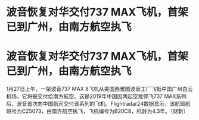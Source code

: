 # 波音恢复对华交付737 MAX飞机，首架已到广州，由南方航空执飞

# 波音恢复对华交付737 MAX飞机，首架已到广州，由南方航空执飞

1月27日上午，一架波音737 MAX 8飞机从美国西雅图波音工厂飞抵中国广州白云机场，它将被交付给南方航空。这是2019年中国因两起空难停飞737
MAX系列后，波音首次向中国航司交付该系列的飞机。Flightradar24数据显示，该航班航班号为CZ5073，由南方航空执飞，飞机编号为B20C8，机龄为4.3年。（财新）

